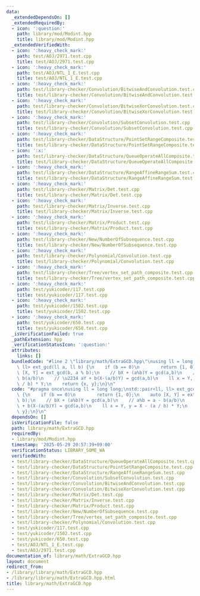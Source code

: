 ```yaml
---
data:
  _extendedDependsOn: []
  _extendedRequiredBy:
  - icon: ':question:'
    path: library/mod/Modint.hpp
    title: library/mod/Modint.hpp
  _extendedVerifiedWith:
  - icon: ':heavy_check_mark:'
    path: test/AOJ/2971.test.cpp
    title: test/AOJ/2971.test.cpp
  - icon: ':heavy_check_mark:'
    path: test/AOJ/NTL_1_E.test.cpp
    title: test/AOJ/NTL_1_E.test.cpp
  - icon: ':heavy_check_mark:'
    path: test/library-checker/Convolution/BitwiseAndConvolution.test.cpp
    title: test/library-checker/Convolution/BitwiseAndConvolution.test.cpp
  - icon: ':heavy_check_mark:'
    path: test/library-checker/Convolution/BitwiseXorConvolution.test.cpp
    title: test/library-checker/Convolution/BitwiseXorConvolution.test.cpp
  - icon: ':heavy_check_mark:'
    path: test/library-checker/Convolution/SubsetConvolution.test.cpp
    title: test/library-checker/Convolution/SubsetConvolution.test.cpp
  - icon: ':heavy_check_mark:'
    path: test/library-checker/DataStructure/PointSetRangeComposite.test.cpp
    title: test/library-checker/DataStructure/PointSetRangeComposite.test.cpp
  - icon: ':x:'
    path: test/library-checker/DataStructure/QueueOperateAllComposite.test.cpp
    title: test/library-checker/DataStructure/QueueOperateAllComposite.test.cpp
  - icon: ':heavy_check_mark:'
    path: test/library-checker/DataStructure/RangeAffineRangeSum.test.cpp
    title: test/library-checker/DataStructure/RangeAffineRangeSum.test.cpp
  - icon: ':heavy_check_mark:'
    path: test/library-checker/Matrix/Det.test.cpp
    title: test/library-checker/Matrix/Det.test.cpp
  - icon: ':heavy_check_mark:'
    path: test/library-checker/Matrix/Inverse.test.cpp
    title: test/library-checker/Matrix/Inverse.test.cpp
  - icon: ':heavy_check_mark:'
    path: test/library-checker/Matrix/Product.test.cpp
    title: test/library-checker/Matrix/Product.test.cpp
  - icon: ':heavy_check_mark:'
    path: test/library-checker/New/NumberOfSubsequence.test.cpp
    title: test/library-checker/New/NumberOfSubsequence.test.cpp
  - icon: ':heavy_check_mark:'
    path: test/library-checker/Polynomial/Convolution.test.cpp
    title: test/library-checker/Polynomial/Convolution.test.cpp
  - icon: ':heavy_check_mark:'
    path: test/library-checker/Tree/vertex_set_path_composite.test.cpp
    title: test/library-checker/Tree/vertex_set_path_composite.test.cpp
  - icon: ':heavy_check_mark:'
    path: test/yukicoder/117.test.cpp
    title: test/yukicoder/117.test.cpp
  - icon: ':heavy_check_mark:'
    path: test/yukicoder/1502.test.cpp
    title: test/yukicoder/1502.test.cpp
  - icon: ':heavy_check_mark:'
    path: test/yukicoder/650.test.cpp
    title: test/yukicoder/650.test.cpp
  _isVerificationFailed: true
  _pathExtension: hpp
  _verificationStatusIcon: ':question:'
  attributes:
    links: []
  bundledCode: "#line 2 \"library/math/ExtraGCD.hpp\"\nusing ll = long long;\nstd::pair<ll,\
    \ ll> ext_gcd(ll a, ll b) {\n    if (b == 0)\n        return {1, 0};\n    auto\
    \ [X, Y] = ext_gcd(b, a % b);\n    // bX + (a%b)Y = gcd(a,b)\n    // a%b = a -\
    \ b(a/b)\n    // \u2234 aY + b(X-(a/b)Y) = gcd(a,b)\n    ll x = Y, y = X - (a\
    \ / b) * Y;\n    return {x, y};\n}\n"
  code: "#pragma once\nusing ll = long long;\nstd::pair<ll, ll> ext_gcd(ll a, ll b)\
    \ {\n    if (b == 0)\n        return {1, 0};\n    auto [X, Y] = ext_gcd(b, a %\
    \ b);\n    // bX + (a%b)Y = gcd(a,b)\n    // a%b = a - b(a/b)\n    // \u2234 aY\
    \ + b(X-(a/b)Y) = gcd(a,b)\n    ll x = Y, y = X - (a / b) * Y;\n    return {x,\
    \ y};\n}\n"
  dependsOn: []
  isVerificationFile: false
  path: library/math/ExtraGCD.hpp
  requiredBy:
  - library/mod/Modint.hpp
  timestamp: '2025-05-29 20:57:39+09:00'
  verificationStatus: LIBRARY_SOME_WA
  verifiedWith:
  - test/library-checker/DataStructure/QueueOperateAllComposite.test.cpp
  - test/library-checker/DataStructure/PointSetRangeComposite.test.cpp
  - test/library-checker/DataStructure/RangeAffineRangeSum.test.cpp
  - test/library-checker/Convolution/SubsetConvolution.test.cpp
  - test/library-checker/Convolution/BitwiseAndConvolution.test.cpp
  - test/library-checker/Convolution/BitwiseXorConvolution.test.cpp
  - test/library-checker/Matrix/Det.test.cpp
  - test/library-checker/Matrix/Inverse.test.cpp
  - test/library-checker/Matrix/Product.test.cpp
  - test/library-checker/New/NumberOfSubsequence.test.cpp
  - test/library-checker/Tree/vertex_set_path_composite.test.cpp
  - test/library-checker/Polynomial/Convolution.test.cpp
  - test/yukicoder/117.test.cpp
  - test/yukicoder/1502.test.cpp
  - test/yukicoder/650.test.cpp
  - test/AOJ/NTL_1_E.test.cpp
  - test/AOJ/2971.test.cpp
documentation_of: library/math/ExtraGCD.hpp
layout: document
redirect_from:
- /library/library/math/ExtraGCD.hpp
- /library/library/math/ExtraGCD.hpp.html
title: library/math/ExtraGCD.hpp
---
```

